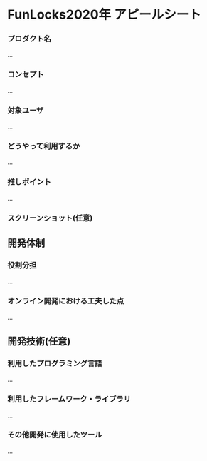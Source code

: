# FunLocks2020年 アピールシート

### プロダクト名
...

### コンセプト
...

### 対象ユーザ
...

### どうやって利用するか
...

### 推しポイント
...

### スクリーンショット(任意)

## 開発体制
### 役割分担
...

### オンライン開発における工夫した点
...

## 開発技術(任意)
### 利用したプログラミング言語
...

### 利用したフレームワーク・ライブラリ
...

### その他開発に使用したツール
...
